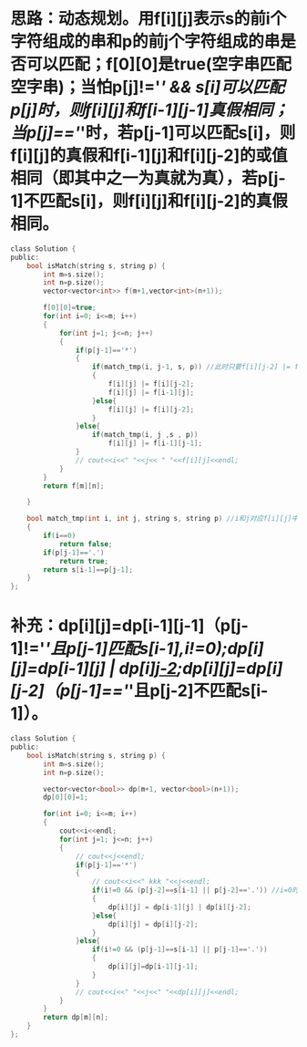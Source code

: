 # 思路：动态规划。用f[i][j]表示s的前i个字符组成的串和p的前j个字符组成的串是否可以匹配；f[0][0]是true(空字串匹配空字串)；当怕p[j]!='*' && s[i]可以匹配p[j]时，则f[i][j]和f[i-1][j-1]真假相同；当p[j]=='*'时，若p[j-1]可以匹配s[i]，则f[i][j]的真假和f[i-1][j]和f[i][j-2]的或值相同（即其中之一为真就为真），若p[j-1]不匹配s[i]，则f[i][j]和f[i][j-2]的真假相同。
```c
class Solution {
public:
    bool isMatch(string s, string p) {
        int m=s.size();
        int n=p.size();
        vector<vector<int>> f(m+1,vector<int>(n+1));

        f[0][0]=true;
        for(int i=0; i<=m; i++)
        {
            for(int j=1; j<=n; j++)
            {
                if(p[j-1]=='*')
                {
                    if(match_tmp(i, j-1, s, p)) //此时只要f[i][j-2] |= f[i-1][j]为真，则f[i][j]就为真
                    {
                        f[i][j] |= f[i][j-2];
                        f[i][j] |= f[i-1][j];
                    }else{
                        f[i][j] |= f[i][j-2];
                    }
                }else{
                    if(match_tmp(i, j ,s , p))
                        f[i][j] |= f[i-1][j-1];
                }
                // cout<<i<<" "<<j<< " "<<f[i][j]<<endl;
            }
        }
        return f[m][n];

    }

    bool match_tmp(int i, int j, string s, string p) //i和j对应f[i][j]中的i和j
    {
        if(i==0)
            return false;
        if(p[j-1]=='.')
            return true;
        return s[i-1]==p[j-1];
    }
};
```
# 补充：dp[i][j]=dp[i-1][j-1]（p[j-1]!='*'且p[j-1]匹配s[i-1],i!=0);dp[i][j]=dp[i-1][j] | dp[i][j-2](p[j-1]=='*',且p[j-2]匹配s[i-1],i!=0);dp[i][j]=dp[i][j-2]（p[j-1]=='*'且p[j-2]不匹配s[i-1]）。
```c
class Solution {
public:
    bool isMatch(string s, string p) {
        int m=s.size();
        int n=p.size();

        vector<vector<bool>> dp(m+1, vector<bool>(n+1));
        dp[0][0]=1;

        for(int i=0; i<=m; i++)
        {
            cout<<i<<endl;
            for(int j=1; j<=n; j++)
            {
                // cout<<j<<endl;
                if(p[j-1]=='*')
                {
                    // cout<<i<<" kkk "<<j<<endl;
                    if(i!=0 && (p[j-2]==s[i-1] || p[j-2]=='.')) //i=0时，有可能是匹配的
                    {
                        dp[i][j] = dp[i-1][j] | dp[i][j-2];
                    }else{
                        dp[i][j] = dp[i][j-2];
                    }
                }else{
                    if(i!=0 && (p[j-1]==s[i-1] || p[j-1]=='.'))
                    {
                        dp[i][j]=dp[i-1][j-1];
                    }
                }
                // cout<<i<<" "<<j<<" "<<dp[i][j]<<endl;
            }
        }
        return dp[m][n];
    }
};
```
